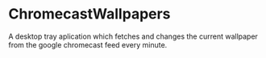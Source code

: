 # ChromecastWallpapers
A desktop tray aplication which fetches and changes the current wallpaper from the google chromecast feed every minute.
